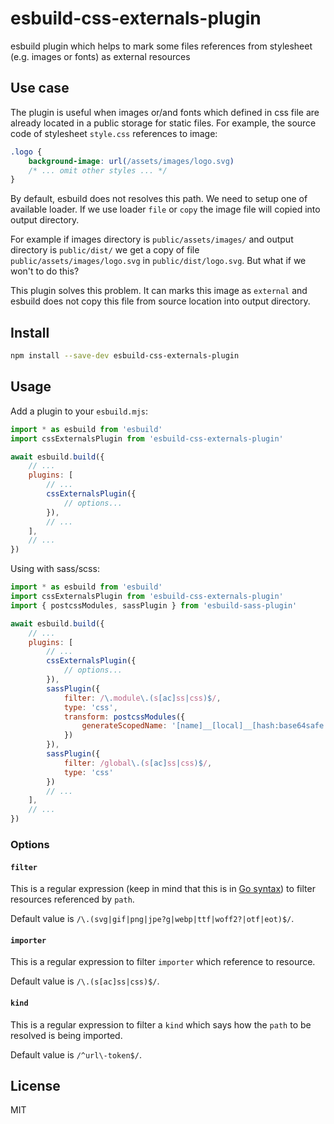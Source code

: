 # esbuild-css-externals-plugin

esbuild plugin which helps to mark some files references from stylesheet (e.g. images or fonts) as external resources

## Use case

The plugin is useful when images or/and fonts which defined in css file are already located
in a public storage for static files. For example, the source code of stylesheet `style.css`
references to image:

```css
.logo {
    background-image: url(/assets/images/logo.svg)
    /* ... omit other styles ... */
}
```

By default, esbuild does not resolves this path. We need to setup one of available loader.
If we use loader `file` or `copy` the image file will copied into output directory.

For example if images directory is `public/assets/images/` and output directory is `public/dist/`
we get a copy of file `public/assets/images/logo.svg` in `public/dist/logo.svg`.
But what if we won't to do this?

This plugin solves this problem. It can marks this image as `external` and esbuild does not
copy this file from source location into output directory.

## Install

```sh
npm install --save-dev esbuild-css-externals-plugin
```

## Usage

Add a plugin to your `esbuild.mjs`:

```js
import * as esbuild from 'esbuild'
import cssExternalsPlugin from 'esbuild-css-externals-plugin'

await esbuild.build({
    // ...
    plugins: [
        // ...
        cssExternalsPlugin({
            // options...
        }),
        // ...
    ],
    // ...
})
```

Using with sass/scss:

```js
import * as esbuild from 'esbuild'
import cssExternalsPlugin from 'esbuild-css-externals-plugin'
import { postcssModules, sassPlugin } from 'esbuild-sass-plugin'

await esbuild.build({
    // ...
    plugins: [
        // ...
        cssExternalsPlugin({
            // options...
        }),
        sassPlugin({
            filter: /\.module\.(s[ac]ss|css)$/,
            type: 'css',
            transform: postcssModules({
                generateScopedName: '[name]__[local]__[hash:base64safe:5]'
            })
        }),
        sassPlugin({
            filter: /global\.(s[ac]ss|css)$/,
            type: 'css'
        })
        // ...
    ],
    // ...
})
```

### Options

#### `filter`

This is a regular expression (keep in mind that this is in [Go syntax](https://pkg.go.dev/regexp/syntax)) to filter resources referenced by `path`.

Default value is `/\.(svg|gif|png|jpe?g|webp|ttf|woff2?|otf|eot)$/`.

#### `importer`

This is a regular expression to filter `importer` which reference to resource.

Default value is `/\.(s[ac]ss|css)$/`.

#### `kind`

This is a regular expression to filter a `kind` which says how the `path` to be resolved is being imported.

Default value is `/^url\-token$/`.

## License

MIT
